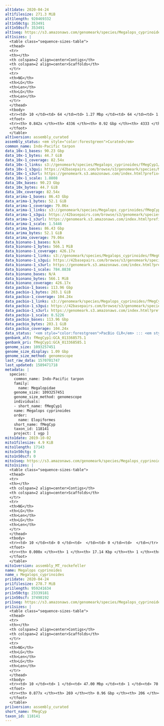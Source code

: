 ```yaml
---
alt1date: 2020-04-24
alt1filesize: 271.3 MiB
alt1length: 920469332
alt1n50ctg: 353491
alt1n50scf: 353491
alt1seq: https://s3.amazonaws.com/genomeark/species/Megalops_cyprinoides/fMegCyp1/assembly_curated/fMegCyp1.alt.cur.20200424.fasta.gz
alt1sizes: |
  <table class="sequence-sizes-table">
  <thead>
  <tr>
  <th></th>
  <th colspan=2 align=center>Contigs</th>
  <th colspan=2 align=center>Scaffolds</th>
  </tr>
  <tr>
  <th>NG</th>
  <th>LG</th>
  <th>Len</th>
  <th>LG</th>
  <th>Len</th>
  </tr>
  </thead>
  <tbody>
  <tr><td> 10 </td><td> 64 </td><td> 1.27 Mbp </td><td> 64 </td><td> 1.27 Mbp </td></tr>  <tr><td> 20 </td><td> 170 </td><td> 0.87 Mbp </td><td> 170 </td><td> 0.87 Mbp </td></tr>  <tr><td> 30 </td><td> 313 </td><td> 0.67 Mbp </td><td> 313 </td><td> 0.67 Mbp </td></tr>  <tr><td> 40 </td><td> 503 </td><td> 490.41 Kbp </td><td> 503 </td><td> 490.41 Kbp </td></tr>  <tr style="background-color:#cccccc;"><td> 50 </td><td> 764 </td><td> 353.49 Kbp </td><td> 764 </td><td> 353.49 Kbp </td></tr>  <tr><td> 60 </td><td> 1142 </td><td> 230.20 Kbp </td><td> 1142 </td><td> 230.20 Kbp </td></tr>  <tr><td> 70 </td><td> 1769 </td><td> 129.84 Kbp </td><td> 1769 </td><td> 129.84 Kbp </td></tr>  <tr><td> 80 </td><td> 3039 </td><td> 56.39 Kbp </td><td> 3039 </td><td> 56.39 Kbp </td></tr>  <tr><td> 90 </td><td> 0 </td><td>  </td><td> 0 </td><td>  </td></tr>  <tr><td> 100 </td><td> 0 </td><td>  </td><td> 0 </td><td>  </td></tr>  </tbody>
  <tfoot>
  <tr><th> 0.842x </th><th> 4336 </th><th> 0.92 Gbp </th><th> 4333 </th><th> 0.92 Gbp </th></tr>
  </tfoot>
  </table>
alt1version: assembly_curated
assembly_status: <em style="color:forestgreen">Curated</em>
common_name: Indo-Pacific tarpon
data_10x-1_bases: 90.23 Gbp
data_10x-1_bytes: 44.7 GiB
data_10x-1_coverage: 82.54x
data_10x-1_links: s3://genomeark/species/Megalops_cyprinoides/fMegCyp1/genomic_data/10x/<br>
data_10x-1_s3gui: https://42basepairs.com/browse/s3/genomeark/species/Megalops_cyprinoides/fMegCyp1/genomic_data/10x/
data_10x-1_s3url: https://genomeark.s3.amazonaws.com/index.html?prefix=species/Megalops_cyprinoides/fMegCyp1/genomic_data/10x/
data_10x-1_scale: 1.8808
data_10x_bases: 90.23 Gbp
data_10x_bytes: 44.7 GiB
data_10x_coverage: 82.54x
data_arima-1_bases: 86.43 Gbp
data_arima-1_bytes: 52.1 GiB
data_arima-1_coverage: 79.06x
data_arima-1_links: s3://genomeark/species/Megalops_cyprinoides/fMegCyp1/genomic_data/arima/<br>
data_arima-1_s3gui: https://42basepairs.com/browse/s3/genomeark/species/Megalops_cyprinoides/fMegCyp1/genomic_data/arima/
data_arima-1_s3url: https://genomeark.s3.amazonaws.com/index.html?prefix=species/Megalops_cyprinoides/fMegCyp1/genomic_data/arima/
data_arima-1_scale: 1.5446
data_arima_bases: 86.43 Gbp
data_arima_bytes: 52.1 GiB
data_arima_coverage: 79.06x
data_bionano-1_bases: N/A
data_bionano-1_bytes: 566.1 MiB
data_bionano-1_coverage: 426.17x
data_bionano-1_links: s3://genomeark/species/Megalops_cyprinoides/fMegCyp1/genomic_data/bionano/<br>
data_bionano-1_s3gui: https://42basepairs.com/browse/s3/genomeark/species/Megalops_cyprinoides/fMegCyp1/genomic_data/bionano/
data_bionano-1_s3url: https://genomeark.s3.amazonaws.com/index.html?prefix=species/Megalops_cyprinoides/fMegCyp1/genomic_data/bionano/
data_bionano-1_scale: 784.8838
data_bionano_bases: N/A
data_bionano_bytes: 566.1 MiB
data_bionano_coverage: 426.17x
data_pacbio-1_bases: 113.96 Gbp
data_pacbio-1_bytes: 203.1 GiB
data_pacbio-1_coverage: 104.24x
data_pacbio-1_links: s3://genomeark/species/Megalops_cyprinoides/fMegCyp1/genomic_data/pacbio/<br>
data_pacbio-1_s3gui: https://42basepairs.com/browse/s3/genomeark/species/Megalops_cyprinoides/fMegCyp1/genomic_data/pacbio/
data_pacbio-1_s3url: https://genomeark.s3.amazonaws.com/index.html?prefix=species/Megalops_cyprinoides/fMegCyp1/genomic_data/pacbio/
data_pacbio-1_scale: 0.5226
data_pacbio_bases: 113.96 Gbp
data_pacbio_bytes: 203.1 GiB
data_pacbio_coverage: 104.24x
data_status: '<em style="color:forestgreen">PacBio CLR</em> ::: <em style="color:forestgreen">10x</em> ::: <em style="color:forestgreen">Arima</em>'
genbank_alt: fMegCyp1:GCA_013368575.1
genbank_pri: fMegCyp1:GCA_013368585.1
genome_size: 1093257451
genome_size_display: 1.09 Gbp
genome_size_method: genomescope
last_raw_data: 1570701747
last_updated: 1589471718
metadata: |
  species:
    common_name: Indo-Pacific tarpon
    family:
      name: Megalopidae
    genome_size: 1093257451 
    genome_size_method: genomescope
    individuals:
    - short_name: fMegCyp1
    name: Megalops cyprinoides
    order:
      name: Elopiformes
    short_name: fMegCyp
    taxon_id: 118141
    project: [ vgp ]
mito1date: 2019-10-02
mito1filesize: 4.9 KiB
mito1length: 17143
mito1n50ctg: 0
mito1n50scf: 0
mito1seq: https://s3.amazonaws.com/genomeark/species/Megalops_cyprinoides/fMegCyp1/assembly_MT_rockefeller/fMegCyp1.MT.20191002.fasta.gz
mito1sizes: |
  <table class="sequence-sizes-table">
  <thead>
  <tr>
  <th></th>
  <th colspan=2 align=center>Contigs</th>
  <th colspan=2 align=center>Scaffolds</th>
  </tr>
  <tr>
  <th>NG</th>
  <th>LG</th>
  <th>Len</th>
  <th>LG</th>
  <th>Len</th>
  </tr>
  </thead>
  <tbody>
  <tr><td> 10 </td><td> 0 </td><td>  </td><td> 0 </td><td>  </td></tr>  <tr><td> 20 </td><td> 0 </td><td>  </td><td> 0 </td><td>  </td></tr>  <tr><td> 30 </td><td> 0 </td><td>  </td><td> 0 </td><td>  </td></tr>  <tr><td> 40 </td><td> 0 </td><td>  </td><td> 0 </td><td>  </td></tr>  <tr style="background-color:#cccccc;"><td> 50 </td><td> 0 </td><td style="background-color:#ff8888;">  </td><td> 0 </td><td style="background-color:#ff8888;">  </td></tr>  <tr><td> 60 </td><td> 0 </td><td>  </td><td> 0 </td><td>  </td></tr>  <tr><td> 70 </td><td> 0 </td><td>  </td><td> 0 </td><td>  </td></tr>  <tr><td> 80 </td><td> 0 </td><td>  </td><td> 0 </td><td>  </td></tr>  <tr><td> 90 </td><td> 0 </td><td>  </td><td> 0 </td><td>  </td></tr>  <tr><td> 100 </td><td> 0 </td><td>  </td><td> 0 </td><td>  </td></tr>  </tbody>
  <tfoot>
  <tr><th> 0.000x </th><th> 1 </th><th> 17.14 Kbp </th><th> 1 </th><th> 17.14 Kbp </th></tr>
  </tfoot>
  </table>
mito1version: assembly_MT_rockefeller
name: Megalops cyprinoides
name_: Megalops_cyprinoides
pri1date: 2020-04-24
pri1filesize: 278.7 MiB
pri1length: 959241634
pri1n50ctg: 23339181
pri1n50scf: 37498192
pri1seq: https://s3.amazonaws.com/genomeark/species/Megalops_cyprinoides/fMegCyp1/assembly_curated/fMegCyp1.pri.cur.20200424.fasta.gz
pri1sizes: |
  <table class="sequence-sizes-table">
  <thead>
  <tr>
  <th></th>
  <th colspan=2 align=center>Contigs</th>
  <th colspan=2 align=center>Scaffolds</th>
  </tr>
  <tr>
  <th>NG</th>
  <th>LG</th>
  <th>Len</th>
  <th>LG</th>
  <th>Len</th>
  </tr>
  </thead>
  <tbody>
  <tr><td> 10 </td><td> 1 </td><td> 47.00 Mbp </td><td> 1 </td><td> 70.00 Mbp </td></tr>  <tr><td> 20 </td><td> 4 </td><td> 40.48 Mbp </td><td> 3 </td><td> 47.00 Mbp </td></tr>  <tr><td> 30 </td><td> 7 </td><td> 33.85 Mbp </td><td> 5 </td><td> 41.38 Mbp </td></tr>  <tr><td> 40 </td><td> 11 </td><td> 27.65 Mbp </td><td> 8 </td><td> 39.13 Mbp </td></tr>  <tr style="background-color:#cccccc;"><td> 50 </td><td> 15 </td><td style="background-color:#88ff88;"> 23.34 Mbp </td><td> 11 </td><td style="background-color:#88ff88;"> 37.50 Mbp </td></tr>  <tr><td> 60 </td><td> 20 </td><td> 20.87 Mbp </td><td> 14 </td><td> 34.50 Mbp </td></tr>  <tr><td> 70 </td><td> 26 </td><td> 14.28 Mbp </td><td> 18 </td><td> 29.99 Mbp </td></tr>  <tr><td> 80 </td><td> 38 </td><td> 6.81 Mbp </td><td> 21 </td><td> 27.87 Mbp </td></tr>  <tr><td> 90 </td><td> 0 </td><td>  </td><td> 0 </td><td>  </td></tr>  <tr><td> 100 </td><td> 0 </td><td>  </td><td> 0 </td><td>  </td></tr>  </tbody>
  <tfoot>
  <tr><th> 0.877x </th><th> 269 </th><th> 0.96 Gbp </th><th> 206 </th><th> 0.96 Gbp </th></tr>
  </tfoot>
  </table>
pri1version: assembly_curated
short_name: fMegCyp
taxon_id: 118141
---
```

